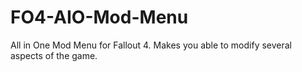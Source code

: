 # FO4-AIO-Mod-Menu
All in One Mod Menu for Fallout 4. Makes you able to modify several aspects of the game.
